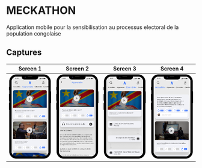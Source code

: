 # MECKATHON
Application mobile pour la sensibilisation au processus electoral de la population congolaise
## Captures

| Screen 1  | Screen 2 | Screen 3 | Screen 4 |
| ------------- | ------------- | ------------- | ------------- |
| ![This is an image](assets/mediaappscreens/iphone_13_mini.png)  | ![This is an image](assets/mediaappscreens/iphone_13_mini-4.png)  | ![This is an image](assets/mediaappscreens/iphone_13_mini-2.png) | ![This is an image](assets/mediaappscreens/iphone_13_mini-1.png) |

